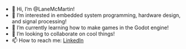 - 👋 Hi, I’m @LaneMcMartin!
- 👀 I’m interested in embedded system programming, hardware design, and signal processing!
- 🌱 I’m currently learning how to make games in the Godot engine!
- 💞️ I’m looking to collaborate on cool things!
- 📫 How to reach me: [LinkedIn](https://www.linkedin.com/in/lanemcmartin/)

<!---
LaneMcMartin/LaneMcMartin is a ✨ special ✨ repository because its `README.md` (this file) appears on your GitHub profile.
You can click the Preview link to take a look at your changes.
--->
